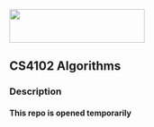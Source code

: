 <img src="https://user-images.githubusercontent.com/71230815/142028273-14bb9304-390b-4411-a06a-045072a96ffe.png" width="240" height="60">

## CS4102 Algorithms

### Description


#### This repo is opened temporarily
